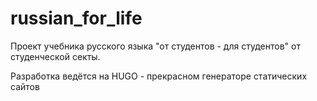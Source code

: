 # russian_for_life

Проект учебника русского языка "от студентов - для студентов" от студенческой секты.

Разработка ведётся на HUGO - прекрасном генераторе статических сайтов
